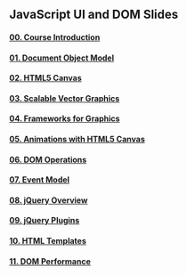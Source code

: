## JavaScript UI and DOM Slides

#### [00. Course Introduction](https://rawgit.com/petyakostova/Telerik-Academy/master/Front-end/_Demos%20JS%20UI%20%26%20DOM/Slides/00.%20Course-intro/index.html) 

#### [01. Document Object Model](https://rawgit.com/petyakostova/Telerik-Academy/master/Front-end/_Demos%20JS%20UI%20%26%20DOM/Slides/01.%20Document%20Object%20Model/index.html) 

#### [02. HTML5 Canvas](https://rawgit.com/petyakostova/Telerik-Academy/master/Front-end/_Demos%20JS%20UI%20%26%20DOM/Slides/02.%20HTML5%20Canvas/index.html) 

#### [03. Scalable Vector Graphics](https://rawgit.com/petyakostova/Telerik-Academy/master/Front-end/_Demos%20JS%20UI%20%26%20DOM/Slides/03.%20Scalable%20Vector%20Graphics/index.html) 

#### [04. Frameworks for Graphics](https://rawgit.com/petyakostova/Telerik-Academy/master/Front-end/_Demos%20JS%20UI%20%26%20DOM/Slides/04.%20Frameworks%20for%20Graphics/index.html) 

#### [05. Animations with HTML5 Canvas](https://rawgit.com/petyakostova/Telerik-Academy/master/Front-end/_Demos%20JS%20UI%20%26%20DOM/Slides/05.%20Animations%20with%20HTML5%20Canvas/index.html) 

#### [06. DOM Operations](https://rawgit.com/petyakostova/Telerik-Academy/master/Front-end/_Demos%20JS%20UI%20%26%20DOM/Slides/06.%20DOM%20Operations/index.html) 

#### [07. Event Model](https://rawgit.com/petyakostova/Telerik-Academy/master/Front-end/_Demos%20JS%20UI%20%26%20DOM/Slides/07.%20Event%20Model/index.html) 

#### [08. jQuery Overview](https://rawgit.com/petyakostova/Telerik-Academy/master/Front-end/_Demos%20JS%20UI%20%26%20DOM/Slides/08.%20jQuery%20Overview/index.html) 

#### [09. jQuery Plugins](https://rawgit.com/petyakostova/Telerik-Academy/master/Front-end/_Demos%20JS%20UI%20%26%20DOM/Slides/09.%20jQuery%20Plugins/index.html) 

#### [10. HTML Templates](https://rawgit.com/petyakostova/Telerik-Academy/master/Front-end/_Demos%20JS%20UI%20%26%20DOM/Slides/10.%20HTML%20Templates/index.html) 

#### [11. DOM Performance](https://rawgit.com/petyakostova/Telerik-Academy/master/Front-end/_Demos%20JS%20UI%20%26%20DOM/Slides/11.%20DOM%20Performance/index.html) 
